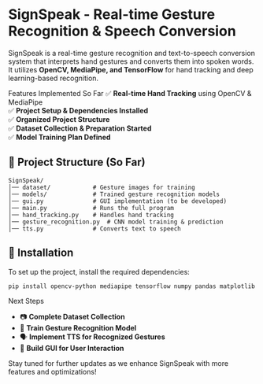 # SignSpeak - Real-time Gesture Recognition & Speech Conversion

SignSpeak is a real-time gesture recognition and text-to-speech conversion system that interprets hand gestures and converts them into spoken words. It utilizes **OpenCV, MediaPipe, and TensorFlow** for hand tracking and deep learning-based recognition.

 Features Implemented So Far
✅ **Real-time Hand Tracking** using OpenCV & MediaPipe  
✅ **Project Setup & Dependencies Installed**  
✅ **Organized Project Structure**  
✅ **Dataset Collection & Preparation Started**  
✅ **Model Training Plan Defined**  

## 📂 Project Structure (So Far)
```
SignSpeak/
│── dataset/            # Gesture images for training
│── models/             # Trained gesture recognition models
│── gui.py              # GUI implementation (to be developed)
│── main.py             # Runs the full program
│── hand_tracking.py    # Handles hand tracking
│── gesture_recognition.py  # CNN model training & prediction
│── tts.py              # Converts text to speech
```

## 🔧 Installation
To set up the project, install the required dependencies:
```bash
pip install opencv-python mediapipe tensorflow numpy pandas matplotlib pyttsx3 googletrans tkinter
```

 Next Steps
- 📷 **Complete Dataset Collection**
- 🎯 **Train Gesture Recognition Model**
- 🗣️ **Implement TTS for Recognized Gestures**
- 🎨 **Build GUI for User Interaction**

Stay tuned for further updates as we enhance SignSpeak with more features and optimizations!
